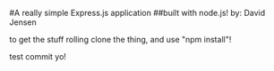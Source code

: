 #A really simple Express.js application
##built with node.js!
by: David Jensen

to get the stuff rolling clone the thing, and use "npm install"!

test commit yo!